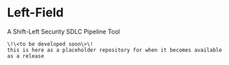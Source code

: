 # Left-Field
A Shift-Left Security SDLC Pipeline Tool
```
\!\<to be developed soon\>\!
this is here as a placeholder repository for when it becomes available as a release
```
